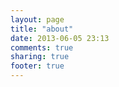 ```yaml
---
layout: page
title: "about"
date: 2013-06-05 23:13
comments: true
sharing: true
footer: true
---
```

